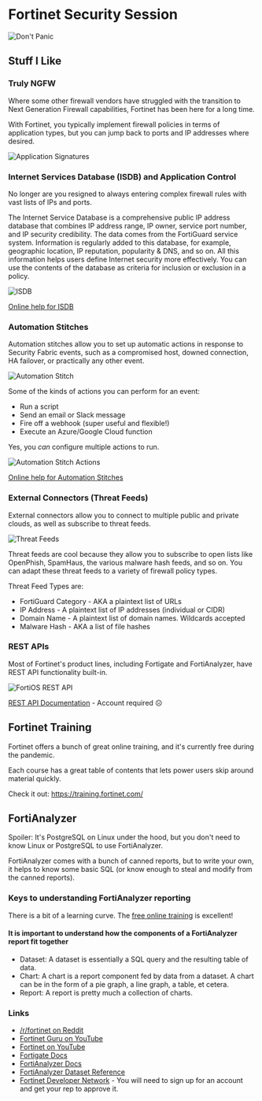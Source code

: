 # Fortinet Security Session

![Don't Panic](images/incase.png)

## Stuff I Like

### Truly NGFW

Where some other firewall vendors have struggled with the transition to Next Generation Firewall capabilities, Fortinet has been here for a long time.

With Fortinet, you typically implement firewall policies in terms of application types, but you can jump back to ports and IP addresses where desired.

![Application Signatures](images/app-sigs.png)

### Internet Services Database (ISDB) and Application Control

No longer are you resigned to always entering complex firewall rules with vast lists of IPs and ports.

The Internet Service Database is a comprehensive public IP address database that combines IP address range, IP owner, service port number, and IP security credibility. The data comes from the FortiGuard service system. Information is regularly added to this database, for example, geographic location, IP reputation, popularity & DNS, and so on. All this information helps users define Internet security more effectively. You can use the contents of the database as criteria for inclusion or exclusion in a policy.

![ISDB](images/isdb.png)

[Online help for ISDB](https://docs.fortinet.com/document/fortigate/6.4.5/administration-guide/849970/policy-with-internet-service)

### Automation Stitches

Automation stitches allow you to set up automatic actions in response to Security Fabric events, such as a compromised host, downed connection, HA failover, or practically any other event.

![Automation Stitch](images/auto1.png)

Some of the kinds of actions you can perform for an event:

* Run a script
* Send an email or Slack message
* Fire off a webhook (super useful and flexible!)
* Execute an Azure/Google Cloud function

Yes, you *can* configure multiple actions to run.

![Automation Stitch Actions](images/auto3.png)

[Online help for Automation Stitches](https://docs.fortinet.com/document/fortigate/6.4.5/administration-guide/139441/automation-stitches)

### External Connectors (Threat Feeds)

External connectors allow you to connect to multiple public and private clouds, as well as subscribe to threat feeds.

![Threat Feeds](images/threat-feeds.png)

Threat feeds are cool because they allow you to subscribe to open lists like OpenPhish, SpamHaus, the various malware hash feeds, and so on. You can adapt these threat feeds to a variety of firewall policy types.

Threat Feed Types are:

* FortiGuard Category - AKA a plaintext list of URLs
* IP Address - A plaintext list of IP addresses (individual or CIDR)
* Domain Name - A plaintext list of domain names. Wildcards accepted
* Malware Hash - AKA a list of file hashes 

### REST APIs

Most of Fortinet's product lines, including Fortigate and FortiAnalyzer, have REST API functionality built-in.

![FortiOS REST API](images/fortios-rest.png)

[REST API Documentation](https://fndn.fortinet.net/) - Account required ☹️

## Fortinet Training

Fortinet offers a bunch of great online training, and it's currently free during the pandemic.

Each course has a great table of contents that lets power users skip around material quickly.

Check it out: https://training.fortinet.com/

## FortiAnalyzer

Spoiler: It's PostgreSQL on Linux under the hood, but you don't need to know Linux or PostgreSQL to use FortiAnalyzer.

FortiAnalyzer comes with a bunch of canned reports, but to write your own, it helps to know some basic SQL (or know enough to steal and modify from the canned reports).

### Keys to understanding FortiAnalyzer reporting

There is a bit of a learning curve. The [free online training](https://training.fortinet.com/) is excellent!

#### It is important to understand how the components of a FortiAnalyzer report fit together

* Dataset: A dataset is essentially a SQL query and the resulting table of data.
* Chart: A chart is a report component fed by data from a dataset. A chart can be in the form of a pie graph, a line graph, a table, et cetera.
* Report: A report is pretty much a collection of charts.

### Links

* [/r/fortinet on Reddit](https://old.reddit.com/r/fortinet/)
* [Fortinet Guru on YouTube](https://www.youtube.com/channel/UC-rd6xdOuYdWxON1sUOCyUA)
* [Fortinet on YouTube](https://www.youtube.com/c/fortinet/)
* [Fortigate Docs](https://docs.fortinet.com/product/fortigate/6.4)
* [FortiAnalyzer Docs](https://docs.fortinet.com/product/fortianalyzer/6.4)
* [FortiAnalyzer Dataset Reference](https://docs.fortinet.com/document/fortianalyzer/6.4.5/dataset-reference/398203/introduction)
* [Fortinet Developer Network](https://fndn.fortinet.net/) - You will need to sign up for an account and get your rep to approve it.

